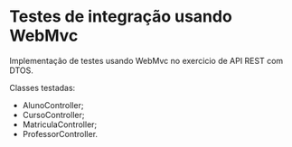 # Testes de integração usando WebMvc
Implementação de testes usando WebMvc no exercicio de API REST com DTOS.

Classes testadas:

- AlunoController;
- CursoController;
- MatriculaController;
- ProfessorController.
